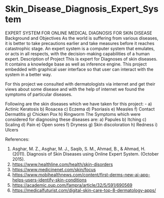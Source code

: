 # Skin_Disease_Diagnosis_Expert_System
EXPERT SYSTEM FOR ONLINE MEDICAL DIAGNOSIS FOR SKIN DISEASE 
Background and Objectives
As the world is suffering from various diseases, it is better to take precautions earlier and take measures before it reaches 
catastrophic stage. An expert system is a computer system that emulates, or acts in all respects, with the decision-making 
capabilities of a human expert. 
Description of Project
This is expert for Diagnoses of skin diseases. It contains a knowledge base as well as inference engine. This project embedded 
with graphical user interface so that user can interact with the system in a better way.


 

For this project we consulted with dermatologists via internet and get their views about some disease and with the help of 
internet we found the symptoms of particular diseases.

Following are the skin diseases which we have taken for this project: -
a)	Actinic Keratosis
b)	Rosacea
c)	Eczema
d)	Psoriasis
e)	Measles
f)	Contact Dermatitis
g)	Chicken Pox
h)	Ringworm
The Symptoms which were considered for diagnosing these diseases are:
a)	Papules
b)	Itching
c)	Scaling
d)	Pain
e)	Open sores
f)	Dryness
g)	Skin discoloration
h)	Redness
i)	Ulcers

References: 
1.	Asghar, M. Z., Asghar, M. J., Saqib, S. M., Ahmad, B., & Ahmad, H. (2011). Diagnosis of Skin Diseases using Online Expert System. (October 2015).
2.	https://www.healthline.com/health/skin-disorders
3.	https://www.medicinenet.com/skin/focus
4.	https://www.mobihealthnews.com/content/first-derms-new-ai-app-helps-users-identify-skin-conditions
5.	https://academic.oup.com/fampra/article/32/5/591/690569
6.	https://medicalfuturist.com/digital-skin-care-top-8-dermatology-apps/

